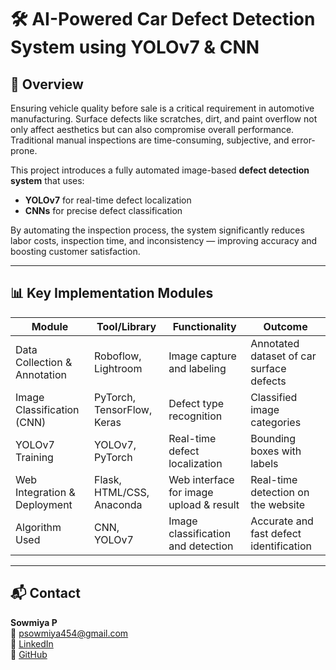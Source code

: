 
# 🛠️ AI-Powered Car Defect Detection System using YOLOv7 & CNN

## 📌 Overview

Ensuring vehicle quality before sale is a critical requirement in automotive manufacturing. Surface defects like scratches, dirt, and paint overflow not only affect aesthetics but can also compromise overall performance. Traditional manual inspections are time-consuming, subjective, and error-prone.

This project introduces a fully automated image-based **defect detection system** that uses:
- **YOLOv7** for real-time defect localization
- **CNNs** for precise defect classification

By automating the inspection process, the system significantly reduces labor costs, inspection time, and inconsistency — improving accuracy and boosting customer satisfaction.

---

## 📊 Key Implementation Modules

| Module                    | Tool/Library               | Functionality                          | Outcome                                   |
|---------------------------|----------------------------|----------------------------------------|--------------------------------------------|
| Data Collection & Annotation | Roboflow, Lightroom        | Image capture and labeling             | Annotated dataset of car surface defects   |
| Image Classification (CNN)  | PyTorch, TensorFlow, Keras | Defect type recognition                | Classified image categories                |
| YOLOv7 Training             | YOLOv7, PyTorch             | Real-time defect localization          | Bounding boxes with labels                 |
| Web Integration & Deployment| Flask, HTML/CSS, Anaconda  | Web interface for image upload & result| Real-time detection on the website         |
| Algorithm Used              | CNN, YOLOv7                 | Image classification and detection     | Accurate and fast defect identification    |

---

## 📬 Contact

**Sowmiya P**  
📧 psowmiya454@gmail.com  
🔗 [LinkedIn](https://linkedin.com/in/sowmiya-p)  
🔗 [GitHub](https://github.com/cheersbuddy)
